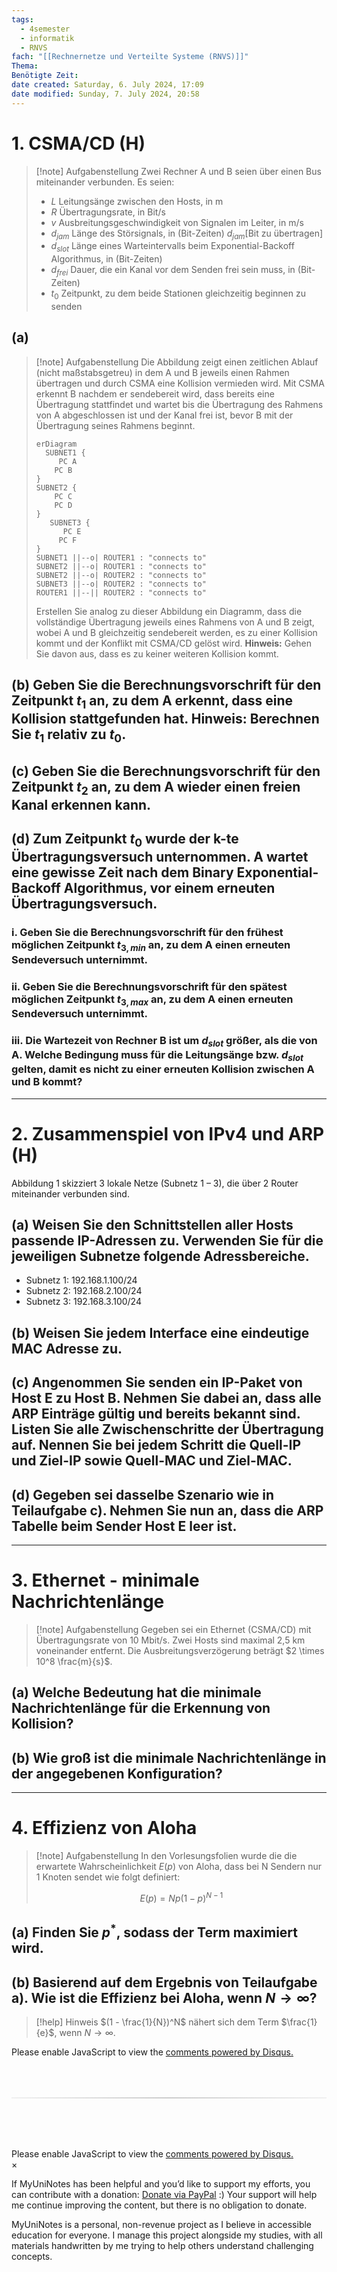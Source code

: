 ```yaml
---
tags:
  - 4semester
  - informatik
  - RNVS
fach: "[[Rechnernetze und Verteilte Systeme (RNVS)]]"
Thema:
Benötigte Zeit:
date created: Saturday, 6. July 2024, 17:09
date modified: Sunday, 7. July 2024, 20:58
---
```


# 1. CSMA/CD (H)

> [!note] Aufgabenstellung
> Zwei Rechner A und B seien über einen Bus miteinander verbunden. Es seien:
>
> - $L$ Leitungsänge zwischen den Hosts, in m
> - $R$ Übertragungsrate, in Bit/s
> - $v$ Ausbreitungsgeschwindigkeit von Signalen im Leiter, in m/s
> - $d_{jam}$ Länge des Störsignals, in (Bit-Zeiten) $d_{jam} [\text{Bit zu übertragen}]$
> - $d_{slot}$ Länge eines Warteintervalls beim Exponential-Backoff Algorithmus, in (Bit-Zeiten)
> - $d_{frei}$ Dauer, die ein Kanal vor dem Senden frei sein muss, in (Bit-Zeiten)
> - $t_0$ Zeitpunkt, zu dem beide Stationen gleichzeitig beginnen zu senden

## (a)

> [!note] Aufgabenstellung
> Die Abbildung zeigt einen zeitlichen Ablauf (nicht maßstabsgetreu) in dem A und B jeweils einen Rahmen übertragen und durch CSMA eine Kollision vermieden wird. Mit CSMA erkennt B nachdem er sendebereit wird, dass bereits eine Übertragung stattfindet und wartet bis die Übertragung des Rahmens von A abgeschlossen ist und der Kanal frei ist, bevor B mit der Übertragung seines Rahmens beginnt.
>
> ```mermaid
> erDiagram
>   SUBNET1 {
>      PC A
>     PC B
> }
> SUBNET2 {
>     PC C
>     PC D
> }
>    SUBNET3 {
>       PC E
>      PC F
> }
> SUBNET1 ||--o| ROUTER1 : "connects to"
> SUBNET2 ||--o| ROUTER1 : "connects to"
> SUBNET2 ||--o| ROUTER2 : "connects to"
> SUBNET3 ||--o| ROUTER2 : "connects to"
> ROUTER1 ||--|| ROUTER2 : "connects to"
>
> ```
>
> Erstellen Sie analog zu dieser Abbildung ein Diagramm, dass die vollständige Übertragung jeweils eines Rahmens von A und B zeigt, wobei A und B gleichzeitig sendebereit werden, es zu einer Kollision kommt und der Konflikt mit CSMA/CD gelöst wird. **Hinweis:** Gehen Sie davon aus, dass es zu keiner weiteren Kollision kommt.

## (b) Geben Sie die Berechnungsvorschrift für den Zeitpunkt $t_1$ an, zu dem A erkennt, dass eine Kollision stattgefunden hat. **Hinweis:** Berechnen Sie $t_1$ relativ zu $t_0$.

## (c) Geben Sie die Berechnungsvorschrift für den Zeitpunkt $t_2$ an, zu dem A wieder einen freien Kanal erkennen kann.

## (d) Zum Zeitpunkt $t_0$ wurde der k-te Übertragungsversuch unternommen. A wartet eine gewisse Zeit nach dem Binary Exponential-Backoff Algorithmus, vor einem erneuten Übertragungsversuch.

### i. Geben Sie die Berechnungsvorschrift für den frühest möglichen Zeitpunkt $t_{3, min}$ an, zu dem A einen erneuten Sendeversuch unternimmt.

### ii. Geben Sie die Berechnungsvorschrift für den spätest möglichen Zeitpunkt $t_{3, max}$ an, zu dem A einen erneuten Sendeversuch unternimmt.

### iii. Die Wartezeit von Rechner B ist um $d_{slot}$ größer, als die von A. Welche Bedingung muss für die Leitungsänge bzw. $d_{slot}$ gelten, damit es nicht zu einer erneuten Kollision zwischen A und B kommt?

---

# 2. Zusammenspiel von IPv4 und ARP (H)

Abbildung 1 skizziert 3 lokale Netze (Subnetz 1 – 3), die über 2 Router miteinander verbunden sind.

## (a) Weisen Sie den Schnittstellen aller Hosts passende IP-Adressen zu. Verwenden Sie für die jeweiligen Subnetze folgende Adressbereiche.

- Subnetz 1: 192.168.1.100/24
- Subnetz 2: 192.168.2.100/24
- Subnetz 3: 192.168.3.100/24

## (b) Weisen Sie jedem Interface eine eindeutige MAC Adresse zu.

## (c) Angenommen Sie senden ein IP-Paket von Host E zu Host B. Nehmen Sie dabei an, dass alle ARP Einträge gültig und bereits bekannt sind. Listen Sie alle Zwischenschritte der Übertragung auf. Nennen Sie bei jedem Schritt die Quell-IP und Ziel-IP sowie Quell-MAC und Ziel-MAC.

## (d) Gegeben sei dasselbe Szenario wie in Teilaufgabe c). Nehmen Sie nun an, dass die ARP Tabelle beim Sender Host E leer ist.

---

# 3. Ethernet - minimale Nachrichtenlänge

> [!note] Aufgabenstellung
> Gegeben sei ein Ethernet (CSMA/CD) mit Übertragungsrate von 10 Mbit/s. Zwei Hosts sind maximal 2,5 km voneinander entfernt. Die Ausbreitungsverzögerung beträgt $2 \times 10^8 \frac{m}{s}$.

## (a) Welche Bedeutung hat die minimale Nachrichtenlänge für die Erkennung von Kollision?

## (b) Wie groß ist die minimale Nachrichtenlänge in der angegebenen Konfiguration?

---

# 4. Effizienz von Aloha

> [!note] Aufgabenstellung
> In den Vorlesungsfolien wurde die die erwartete Wahrscheinlichkeit $E(p)$ von Aloha, dass bei N Sendern nur 1 Knoten sendet wie folgt definiert:
>
> $$
> E(p) = Np(1 - p)^{N-1}
> $$

## (a) Finden Sie $p^*$, sodass der Term maximiert wird.

## (b) Basierend auf dem Ergebnis von Teilaufgabe a). Wie ist die Effizienz bei Aloha, wenn $N \rightarrow \infty$?

> [!help] Hinweis
> $(1 - \frac{1}{N})^N$ nähert sich dem Term $\frac{1}{e}$, wenn $N \rightarrow \infty$.

<!-- DISQUS SCRIPT COMMENT START -->

<!-- DISQUS RECOMMENDATION START -->

<div id="disqus_recommendations"></div>

<script> 
(function() { // REQUIRED CONFIGURATION VARIABLE: EDIT THE SHORTNAME BELOW
var d = document, s = d.createElement('script'); // IMPORTANT: Replace EXAMPLE with your forum shortname!
s.src = 'https://myuninotes.disqus.com/recommendations.js'; s.setAttribute('data-timestamp', +new Date());
(d.head || d.body).appendChild(s);
})();
</script>
<noscript>
Please enable JavaScript to view the 
<a href="https://disqus.com/?ref_noscript" rel="nofollow">
comments powered by Disqus.
</a>
</noscript>

<!-- DISQUS RECOMMENDATION END -->

<hr style="border: none; height: 2px; background: linear-gradient(to right, #f0f0f0, #ccc, #f0f0f0); margin-top: 4rem; margin-bottom: 5rem;">
<div id="disqus_thread"></div>
<script>
    /**
    *  RECOMMENDED CONFIGURATION VARIABLES: EDIT AND UNCOMMENT THE SECTION BELOW TO INSERT DYNAMIC VALUES FROM YOUR PLATFORM OR CMS.
    *  LEARN WHY DEFINING THESE VARIABLES IS IMPORTANT: https://disqus.com/admin/universalcode/#configuration-variables    */
    /*
    var disqus_config = function () {
    this.page.url = PAGE_URL;  // Replace PAGE_URL with your page's canonical URL variable
    this.page.identifier = PAGE_IDENTIFIER; // Replace PAGE_IDENTIFIER with your page's unique identifier variable
    };
    */
    (function() { // DON'T EDIT BELOW THIS LINE
    var d = document, s = d.createElement('script');
    s.src = 'https://myuninotes.disqus.com/embed.js';
    s.setAttribute('data-timestamp', +new Date());
    (d.head || d.body).appendChild(s);
    })();
</script>
<noscript>Please enable JavaScript to view the <a href="https://disqus.com/?ref_noscript">comments powered by Disqus.</a></noscript>

<!-- DISQUS SCRIPT COMMENT END -->

<!-- Modal START -->
<div id="myModal" class="modal">
  <div class="modal-content">
    <span id="closeModal" class="close">&times;</span>
    <p class="modal-text">
      If MyUniNotes has been helpful and you’d like to support my efforts, <span class="modal-highlight"> you can contribute with a donation: <a class="modal-dono-link" href="https://paypal.me/myuninotes4u">Donate via PayPal</a> :) </span> Your support will help me continue improving the content, but there is no obligation to donate.
    </p>
    <p class="modal-text">
      <span class="modal-highlight">MyUniNotes is a personal, non-revenue project as I believe in accessible education for everyone.</span> I manage this project alongside my studies, with all materials handwritten by me trying to help others understand challenging concepts.
    </p>
  </div>
</div>

<script>
  // JavaScript to display the modal on page load
  document.addEventListener('DOMContentLoaded', function() {
    // Generate a random number between 1 and 1
    // Wanted it to load with a adjustable probability for every page load but did not work, as DOM is loaded only once. Therefore now loading it every time website is visited and DOM is loaded.
    const randomNumber = Math.floor(Math.random() * 1) + 1; 
    // console.log(randomNumber)
    if (randomNumber === 1) {
      setTimeout(function() {
        const modal = document.getElementById('myModal');
        if (modal) {
          modal.classList.add('show');
        }
      }, 1000); // Adjust the delay as needed

      const closeModal = document.getElementById('closeModal');
      if (closeModal) {
        closeModal.addEventListener('click', function() {
          const modal = document.getElementById('myModal');
          if (modal) {
            modal.classList.remove('show');
          }
        });
      }
    } else {
      // Ensure the modal is hidden if the random number is not 1
      const modal = document.getElementById('myModal');
      if (modal) {
        modal.style.display = 'none';
      }
    }
  });
</script>
<!-- Modal END -->
